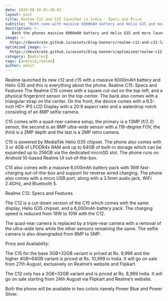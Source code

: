 ```yaml
---
date: 2020-08-18 01:30:02
layout: post
title: Realme C12 and C15 launched in India - Specs and Price
subtitle: "Both come with massive 6000mAH battery and Helio G35 and more."
description: >-
   Both the phones massive 6000mAH battery and Helio G35 and more launched in India here is everything you need to know.
image: >-
  https://devskrate.github.io/assets/blog-banners/realme-c12-and-c15-launch-in-india.jpg
optimized_image: >-
  https://devskrate.github.io/assets/blog-banners/optimized/realme-c12-and-c15-launch-in-india.webp
category: [mobiles]
tags: [android,realme]
author: mohit
---
```

Realme launched its new c12 and c15 with a massive 6000mAH battery and Helio G35 and this is everything about the phone.
Realme C15: Specs and Features
The Realme C15 comes with a square cut-out on the top-left, and a physical fingerprint sensor on the top-center. The back also comes with a triangular strap on the center. On the front, the device comes with a 6.5-inch HD+ IPS LCD Display with a 20:9 aspect ratio and a waterdrop notch consisting of an 8MP selfie camera.

C15 comes with a quad-rear camera setup, the primary is a 13MP (f/2.2) sensor, the second is an 8MP ultra-wide sensor with a 119-degree FOV, the third is a 2MP depth and the last is a 2MP retro camera.

C15 is powered by MediaTek Helio G35 chipset. The phone also comes with 3 or 4GB of LPDDR4x RAM and up to 64GB of built-in storage which can be expanded up to 256GB via the dedicated microSD slot. The phone runs on Android 10-based Realme UI out-of-the-box.

C15 also comes with a massive 6,000mAh battery pack with 18W fast-charging out-of-the-box and support for reverse wired charging. The phone also comes with a micro USB port, along with a 3.5mm audio jack, WiFi 2.4GHz, and Bluetooth 5.

Realme C12: Specs and Features

The C12 is a cut-down version of the C15 which comes with the same display, Helio G35 chipset, and a 6,000mAh battery pack. The charging speed is reduced from 18W to 10W with the C12.

The quad-rear camera is replaced by a triple-rear camera with a removal of the ultra-wide lens while the other sensors remaining the same. The selfie camera is also downgraded from 8MP to 5MP.

Price and Availability:

The C15 for the base 3GB+32GB variant is priced at Rs. 9,999 and the higher 4GB+64GB variant is priced at Rs. 10,999 in India. It will go on sale from 27th August, exclusively on Realme’s website and Flipkart.

The C12 only has a 3GB+32GB variant and is priced at Rs. 8,999 India. It will go on sale starting from 24th August via Flipkart and Realme’s website.

Both the phone will be available in two colors namely Power Blue and Power Silver.
